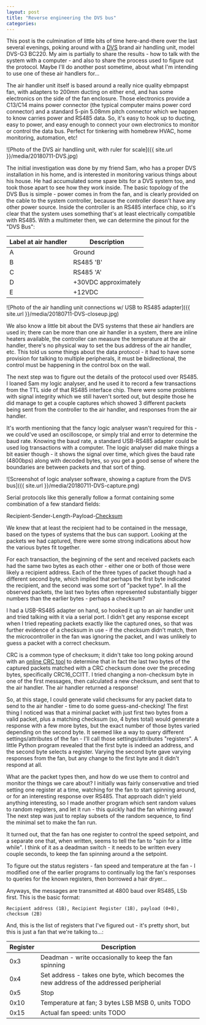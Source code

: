 ```yaml
---
layout: post
title: "Reverse engineering the DVS bus"
categories:
---
```


This post is the culmination of little bits of time here-and-there over the last several evenings, poking around with a [DVS](https://dvs.co.nz/) brand air handling unit, model DVS-G3 BC220. My aim is partially to share the results - how to talk with the system with a computer - and also to share the process used to figure out the protocol. Maybe I'll do another post sometime, about what I'm intending to use one of these air handlers for...

The air handler unit itself is based around a really nice quality ebmpapst fan, with adapters to 200mm ducting on either end, and has some electronics on the side of the fan enclosure. Those electronics provide a C13/C14 mains power connector (the typical computer mains power cord connector) and a standard 5-pin 5.08mm pitch connector which we happen to know carries power and RS485 data. So, it's easy to hook up to ducting, easy to power, and easy enough to connect your own electronics to monitor or control the data bus. Perfect for tinkering with homebrew HVAC, home monitoring, automation, etc!

![Photo of the DVS air handling unit, with ruler for scale]({{ site.url }}/media/20180711-DVS.jpg)

The initial investigation was done by my friend Sam, who has a proper DVS installation in his home, and is interested in monitoring various things about his house. He had accumulated some spare bits for a DVS system too, and took those apart to see how they work inside. The basic topology of the DVS Bus is simple - power comes in from the fan, and is clearly provided on the cable to the system controller, because the controller doesn't have any other power source. Inside the controller is an RS485 interface chip, so it's clear that the system uses something that's at least electrically compatible with RS485. With a multimeter then, we can determine the pinout for the "DVS Bus":

| Label at air handler | Description |
|-|-|
| A | Ground |
| B | RS485 'B' |
| C | RS485 'A' |
| D | +30VDC approximately |
| E | +12VDC |

![Photo of the air handling unit connections w/ USB to RS485 adapter]({{ site.url }}/media/20180711-DVS-closeup.jpg)

We also know a little bit about the DVS systems that these air handlers are used in; there can be more than one air handler in a system, there are inline heaters available, the controller can measure the temperature at the air handler, there's no physical way to set the bus address of the air handler, etc. This told us some things about the data protocol - it had to have some provision for talking to multiple peripherals, it must be bidirectional, the control must be happening in the control box on the wall.

The next step was to figure out the details of the protocol used over RS485. I loaned Sam my logic analyser, and he used it to record a few transactions from the TTL side of that RS485 interface chip. There were some problems with signal integrity which we still haven't sorted out, but despite those he did manage to get a couple captures which showed 3 different packets being sent from the controller to the air handler, and responses from the air handler.

It's worth mentioning that the fancy logic analyser wasn't required for this - we could've used an oscilloscope, or simply trial and error to determine the baud rate. Knowing the baud rate, a standard USB-RS485 adapter could be used log transactions with a computer. The logic analyser did make things a bit easier though - it shows the signal over time, which gives the baud rate (4800bps) along with decoded bytes, so you get a good sense of where the boundaries are between packets and that sort of thing.

![Screenshot of logic analyser software, showing a capture from the DVS bus]({{ site.url }}/media/20180711-DVS-capture.png)

Serial protocols like this generally follow a format containing some combination of a few standard fields:

Recipient-Sender-Length-Payload-[Checksum](https://en.wikipedia.org/wiki/Checksum)

We knew that at least the recipient had to be contained in the message, based on the types of systems that the bus can support. Looking at the packets we had captured, there were some strong indications about how the various bytes fit together.

For each transaction, the beginning of the sent and received packets each had the same two bytes as each other - either one or both of those were likely a recipient address. Each of the three types of packet though had a different second byte, which implied that perhaps the first byte indicated the recipient, and the second was some sort of "packet type". In all the observed packets, the last two bytes often represented substantially bigger numbers than the earlier bytes - perhaps a checksum?

I had a USB-RS485 adapter on hand, so hooked it up to an air handler unit and tried talking with it via a serial port. I didn't get any response except when I tried repeating packets exactly like the captured ones, so that was further evidence of a checksum in use - if the checksum didn't match, then the microcontroller in the fan was ignoring the packet, and I was unlikely to guess a packet with a correct checksum.

CRC is a common type of checksum; it didn't take too long poking around with an [online CRC tool](http://www.sunshine2k.de/coding/javascript/crc/crc_js.html) to determine that in fact the last two bytes of the captured packets matched with a CRC checksum done over the preceding bytes, specifically CRC16_CCITT. I tried changing a non-checksum byte in one of the first messages, then calculated a new checksum, and sent that to the air handler. The air handler returned a response!

So, at this stage, I could generate valid checksums for any packet data to send to the air handler - time to do some guess-and-checking! The first thing I noticed was that a minimal packet with just first two bytes from a valid packet, plus a matching checksum (so, 4 bytes total) would generate a response with a few more bytes, but the exact number of those bytes varied depending on the second byte. It seemed like a way to query different settings/attributes of the fan - I'll call those settings/attributes "registers". A little Python program revealed that the first byte is indeed an address, and the second byte selects a register. Varying the second byte gave varying responses from the fan, but any change to the first byte and it didn't respond at all.

What are the packet types then, and how do we use them to control and monitor the things we care about? I initially was fairly conservative and tried setting one register at a time, watching for the fan to start spinning around, or for an interesting response over RS485. That approach didn't yield anything interesting, so I made another program which sent random values to random registers, and let it run - this quickly had the fan whirring away! The next step was just to replay subsets of the random sequence, to find the minimal set to make the fan run.

It turned out, that the fan has one register to control the speed setpoint, and a separate one that, when written, seems to tell the fan to "spin for a little while". I think of it as a deadman switch - it needs to be written every couple seconds, to keep the fan spinning around a the setpoint.

To figure out the status registers - fan speed and temperature at the fan - I modified one of the earlier programs to continually log the fan's responses to queries for the known registers, then borrowed a hair dryer...

Anyways, the messages are transmitted at 4800 baud over RS485, LSb first. This is the basic format:

`Recipient address (1B), Recipient Register (1B), payload (0+B), checksum (2B)`

And, this is the list of registers that I've figured out - it's pretty short, but this is just a fan that we're talking to...:

| Register | Description |
|------------|---------------|
| 0x3 | Deadman - write occasionally to keep the fan spinning |
| 0x4 | Set address - takes one byte, which becomes the new address of the addressed peripherial |
| 0x5 | Stop |
| 0x10 | Temperature at fan; 3 bytes LSB MSB 0, units TODO |
| 0x15 | Actual fan speed: units TODO |
